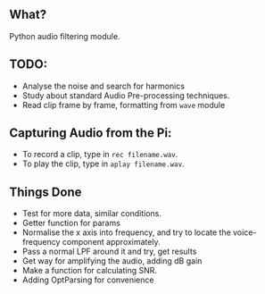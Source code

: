 ## What?
Python audio filtering module.

## TODO:
* Analyse the noise and search for harmonics
* Study about standard Audio Pre-processing techniques.
* Read clip frame by frame, formatting from ```wave``` module

## Capturing Audio from the Pi:
* To record a clip, type in ```rec filename.wav```.
* To play the clip, type in ```aplay filename.wav```.

## Things Done
* Test for more data, similar conditions.
* Getter function for params
* Normalise the x axis into frequency, and try to locate the voice-frequency component approximately.
* Pass a normal LPF around it and try, get results
* Get way for amplifying the audio, adding dB gain
* Make a function for calculating SNR.
* Adding OptParsing for convenience
